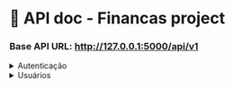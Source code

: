 # 📘 API doc - Financas project

### Base API URL: http://127.0.0.1:5000/api/v1

<details>
  <summary>Autenticação</summary>

### POST `/auth/login`

Autentica o usuário com `username` e `password`.

#### Request
```json
{
    "email": "email@email.com",
    "password": "123"
}
```

#### Response
```json
{
    "data": {
        "access_token": "xxx",
        "refresh_token": "yyy"
    },
    "message": "Operation successful."
}
```

---

### POST `/api/auth/refresh`

Gera novos tokens com base no `refresh_token`.

#### Headers
`Authorization: Bearer <refresh_token>`

#### Response
```json
{
    "access_token": "xxx",
    "refresh_token": "yyy",
    "message": "Novos tokens foram gerados"
}
```

---

### POST `/api/auth/logout`

Revoga o `refresh_token` e encerra a sessão.

#### Headers
`Authorization: Bearer <refresh_token>`

#### Response
```json
{
    "message": "Usuário deslogado com sucesso"
}
```

---

### GET `/api/auth/me`

Valida o `access_token` e retorna os dados do usuário autenticado.

#### Headers
`Authorization: Bearer <access_token>`

#### Response
```json
{
    "id": 1,
    "message": "Autenticado"
}
```
---

### GET `/api/auth/confirm/<token>`

Valida o token de confirmação de email.

#### Response

Retorna página HTML **email_confirmado.html** ou **email_error.html**

---

### POST `/api/auth/resend`

Reenvia token de verificação de email.

#### Request
```json
{
    "email": "mail@domain.com"
}
```
#### Response
```json
{
    "message": "Email de confirmação foi reenviado"
}
```
---
</details>

<details>
  <summary>Usuários</summary>

### POST `/api/users/register`

Cria um novo usuário.

#### Headers
`Authorization: Bearer <access_token>`

#### Request
```json
{
    "name":"Real Name",
    "password":"pass",
    "email":"xyz@domain.com",
    "recaptcha_token":"token"
}
```
#### Response
```json
{
    "data": {
        "created_at": "2025-01-01T23:59:59",
        "email": "xyz@domain.com",
        "id": 1,
        "name": "Real Name"
    },
    "message": "Resource created successfully."
}
```
---
### GET `/api/users`

Lista todos os usuários (Admin only).

#### Headers
`Authorization: Bearer <access_token>`

#### Response
```json
{
    "data": [
        {
            "created_at": "2025-07-14T05:48:03",
            "email": "mail@domain.com",
            "id": 1,
            "name": "Real Name"
        },
        {
            "created_at": "2025-07-14T05:48:04",
            "email": "mail@domain.com",
            "id": 2,
            "name": "Real Name"
        }
    ],
    "message": "Operation successful."
}
```
---
### GET `/api/users/<id>`

Lista um usuário específico (Admin or Owner only).

#### Headers
`Authorization: Bearer <access_token>`

#### Response
```json
{
    "data": {
        "created_at": "2025-07-14T05:48:04",
        "email": "mail@domain.com",
        "id": 1,
        "name": "Real Name",
    },
    "message": "Operation successful."
}
```
---
### PATCH `/api/users/<id>`

Atualiza dados do usuário especificado (Admin or Owner only).

#### Headers
`Authorization: Bearer <access_token>`

#### Request
```json
{
  "name": "Novo Nome"
}
```
#### Response
```json
{
    "data": {
            "created_at": "2025-07-14T05:48:04",
            "email": "mail@domain.com",
            "id": 1,
            "name": "Novo Nome"
    },
    "message": "Operation successful."
}
```
---
### DELETE `/api/users/<id>`

Remove o usuário especificado (Admin only).

#### Headers
`Authorization: Bearer <access_token>`

#### Response
```json
{
    "message": "Operation successful."
}
```
---
</details>